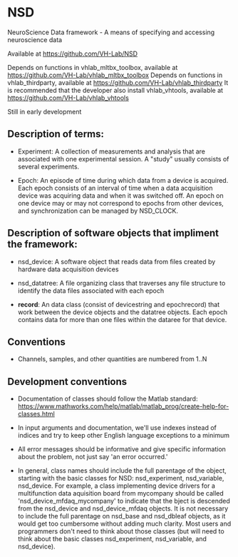 # NSD
NeuroScience Data framework - A means of specifying and accessing neuroscience data

Available at https://github.com/VH-Lab/NSD

Depends on functions in vhlab_mltbx_toolbox, available at https://github.com/VH-Lab/vhlab_mltbx_toolbox
Depends on functions in vhlab_thirdparty, available at https://github.com/VH-Lab/vhlab_thirdparty
It is recommended that the developer also install vhlab_vhtools, available at https://github.com/VH-Lab/vhlab_vhtools

Still in early development

## Description of terms:

- Experiment: A collection of measurements and analysis that are associated with one experimental session. A "study" usually consists of several experiments.

- Epoch: An episode of time during which data from a device is acquired. Each epoch consists of an interval of time when a data acquisition device was acquiring data and when it was switched off. An epoch on one device may or may not correspond to epochs from other devices, and synchronization
can be managed by NSD_CLOCK.

## Description of software objects that impliment the framework:

- nsd_device: A software object that reads data from files created by hardware data acquisition devices

- nsd_datatree: A file organizing class that traverses any file structure to identify the data files associated with each epoch

- **record**: An data class (consist of devicestring and epochrecord) that work between the device objects and the datatree objects. Each epoch contains data for more than one files within the dataree for that device.

## Conventions

- Channels, samples, and other quantities are numbered from 1..N

## Development conventions

- Documentation of classes should follow the Matlab standard: https://www.mathworks.com/help/matlab/matlab_prog/create-help-for-classes.html

- In input arguments and documentation, we'll use indexes instead of indices and try to keep other English language exceptions to a minimum

- All error messages should be informative and give specific information about the problem, not just say 'an error occurred.'

- In general, class names should include the full parentage of the object, starting with the basic classes for NSD: nsd_experiment, nsd_variable, nsd_device. For example, a class implementing device drivers for a multifunction data aquisition board from mycompany should be called 'nsd_device_mfdaq_mycompany' to indicate that the bject is descended from the nsd_device and nsd_device_mfdaq objects. It is not necessary to include the full parentage on nsd_base and nsd_dbleaf objects, as it would get too cumbersome without adding much clarity. Most users and programmers don't need to think about those classes (but will need to think about the basic classes nsd_experiment, nsd_variable, and nsd_device).

